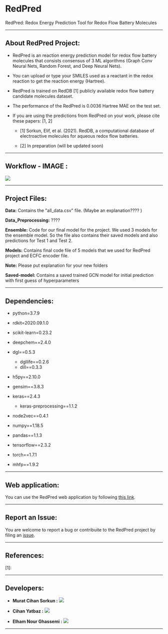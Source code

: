 # RedPred 
RedPred: Redox Energy Prediction Tool for Redox Flow Battery Molecules

------------------------------------------

## About RedPred Project:

* RedPred is an reaction energy prediction model for redox flow battery molecules that consists consensus of 3 ML algorithms (Graph Conv Neural Nets, Random Forest, and Deep Neural Nets).
 
* You can upload or type your SMILES used as a reactant in the redox reaction to get the reaction energy (Hartree).

* RedPred is trained on RedDB [1] publicly available redox flow battery candidate molecules dataset.

* The performance of the RedPred is 0.0036 Hartree MAE on the test set.

* If you are using the predictions from RedPred on your work, please cite these papers: [1, 2] 

  * [1] Sorkun, Elif, et al. (2021). RedDB, a computational database of electroactive molecules for aqueous redox flow batteries.

  * [2] In preparation (will be updated soon)


------------------------------------------
## Workflow - IMAGE :

![](redpred_app.gif)

------------------------------------------

## Project Files:


**Data:** Contains the "all_data.csv" file. (Maybe an explanation???? )

**Data_Preprocessing:** ????

**Ensemble:** Code for our final model for the project. We used 3 models for the ensemble model. So the file also contains their saved models and also predictions for Test 1 and  Test 2.

**Models:** Contains final code file of 5 models that we used for RedPred project and ECFC encoder file.



**Note:** Please put explanation for your new folders


**Saved-model:** Contains a saved trained GCN model for initial prediction with first guess of hyperparameters 


------------------------------------------


## Dependencies:

- python=3.7.9
- rdkit=2020.09.1.0
- scikit-learn=0.23.2
- deepchem==2.4.0
- dgl==0.5.3
    - dgllife==0.2.6
    - dill==0.3.3
    
- h5py==2.10.0
- gensim==3.8.3
- keras==2.4.3
    - keras-preprocessing==1.1.2
    
- node2vec==0.4.1
- numpy==1.18.5
- pandas==1.1.3
- tensorflow==2.3.2
- torch==1.7.1
- mhfp==1.9.2


------------------------------------------


## Web application:


You can use the RedPred web application by following [this link](https://share.streamlit.io/mcsorkun/redpred-web/main/app.py).

------------------------------------------

## Report an Issue:
             
You are welcome to report a bug or contribuite to the RedPred project by filing an [issue](https://github.com/mcsorkun/RedPred/issues).


------------------------------------------

## References:


[1]: 



------------------------------------------

## Developers:

* **Murat Cihan Sorkun :** [![](https://img.shields.io/badge/LinkedIn-%230077B5.svg?&style=flat&logo=linkedin&logoColor=white)](https://www.linkedin.com/in/murat-cihan-sorkun/) 

* **Cihan Yatbaz :** [![](https://img.shields.io/badge/LinkedIn-%230077B5.svg?&style=flat&logo=linkedin&logoColor=white)](https://www.linkedin.com/in/cihanyatbaz/) 

* **Elham Nour Ghassemi :** [![](https://img.shields.io/badge/LinkedIn-%230077B5.svg?&style=flat&logo=linkedin&logoColor=white)](https://www.linkedin.com/in/elhamnourghassemi/)
      


------------------------------------------


